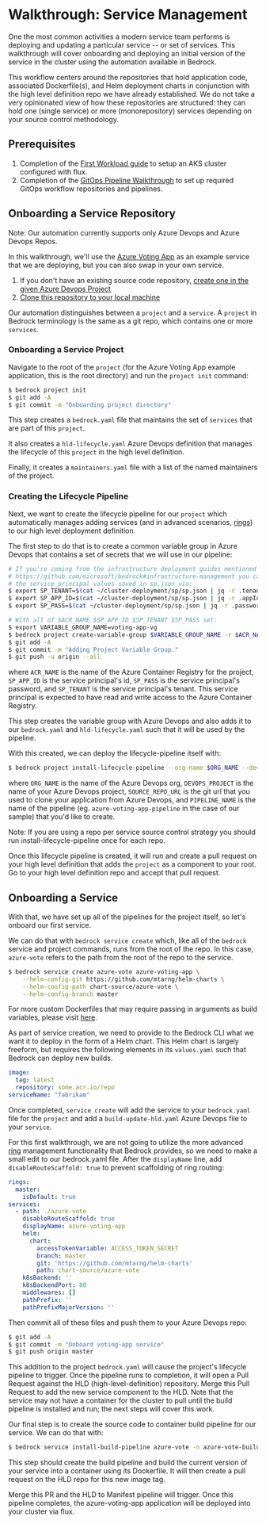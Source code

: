 # Walkthrough: Service Management

One the most common activities a modern service team performs is deploying and updating a particular service -- or set of services. This walkthrough will cover onboarding and deploying an initial version of the service in the cluster using the automation available in Bedrock.

This workflow centers around the repositories that hold application code, associated Dockerfile(s), and Helm deployment charts in conjunction with the high level definition repo we have already established. We do not take a very opinionated view of how these repositories are structured: they can hold one (single service) or more (monorepository) services depending on your source control methodology.

## Prerequisites
1. Completion of the [First Workload guide](./firstWorkload/README.md) to setup an AKS cluster configured with flux.
2. Completion of the [GitOps Pipeline Walkthrough](./hld-to-manifest.md) to set up required GitOps workflow repositories and pipelines.

## Onboarding a Service Repository

Note: Our automation currently supports only Azure Devops and Azure Devops Repos.

In this walkthrough, we'll use the [Azure Voting App](https://github.com/Azure-Samples/azure-voting-app-redis) as an example service that we are deploying, but you can also swap in your own service.

1. If you don't have an existing source code repository, [create one in the given Azure Devops Project](https://docs.microsoft.com/en-us/azure/devops/repos/git/create-new-repo?view=azure-devops#create-a-repo-using-the-web-portal)
2. [Clone this repository to your local machine](https://docs.microsoft.com/en-us/azure/devops/repos/git/create-new-repo?view=azure-devops#clone-the-repo-to-your-computer)

Our automation distinguishes between a `project` and a `service`. A `project` in Bedrock terminology is the same as a git repo, which contains one or more `services`.

### Onboarding a Service Project

Navigate to the root of the `project` (for the Azure Voting App example application, this is the root directory) and run the `project init` command:

```sh
$ bedrock project init
$ git add -A
$ git commit -m "Onboarding project directory"
```

This step creates a `bedrock.yaml` file that maintains the set of `services` that are part of this `project`.

It also creates a `hld-lifecycle.yaml` Azure Devops definition that manages the lifecycle of this `project` in the high level definition.

Finally, it creates a `maintainers.yaml` file with a list of the named maintainers of the project.

### Creating the Lifecycle Pipeline

Next, we want to create the lifecycle pipeline for our `project` which automatically manages adding services (and in advanced scenarios, [rings](https://github.com/microsoft/bedrock/blob/caa5942fecffa3adf9c0de245fe1e0512297d70e/docs/rings.md)) to our high level deployment definition.

The first step to do that is to create a common variable group in Azure Devops that contains a set of secrets that we will use in our pipeline:

```sh
# If you're coming from the infrastructure deployment guides mentioned in
# https://github.com/microsoft/bedrock#infrastructure-management you can reuse
# the service principal values saved in sp.json via:
$ export SP_TENANT=$(cat ~/cluster-deployment/sp/sp.json | jq -r .tenant)
$ export SP_APP_ID=$(cat ~/cluster-deployment/sp/sp.json | jq -r .appId)
$ export SP_PASS=$(cat ~/cluster-deployment/sp/sp.json | jq -r .password)

# With all of $ACR_NAME $SP_APP_ID $SP_TENANT $SP_PASS set:
$ export VARIABLE_GROUP_NAME=voting-app-vg
$ bedrock project create-variable-group $VARIABLE_GROUP_NAME -r $ACR_NAME -u $SP_APP_ID -t $SP_TENANT -p $SP_PASS
$ git add -A
$ git commit -m "Adding Project Variable Group."
$ git push -u origin --all
```

where `ACR_NAME` is the name of the Azure Container Registry for the project, `SP_APP_ID` is the service principal's id,
`SP_PASS` is the service principal's password, and
`SP_TENANT` is the service principal's tenant. This service principal is expected to have read and write access to the Azure Container Registry.

This step creates the variable group with Azure Devops and also adds it to our `bedrock.yaml` and `hld-lifecycle.yaml` such that it will be used by the pipeline.

With this created, we can deploy the lifecycle-pipeline itself with:

```sh
$ bedrock project install-lifecycle-pipeline --org-name $ORG_NAME --devops-project $DEVOPS_PROJECT --repo-url $VOTING_APP_REPO_URL --pipeline-name $PIPELINE_NAME
```

where `ORG_NAME` is the name of the Azure Devops org, `DEVOPS_PROJECT` is the name of your Azure Devops project, `SOURCE_REPO_URL` is the git url that you used to clone your application from Azure Devops, and `PIPELINE_NAME` is the name of the pipeline (eg. `azure-voting-app-pipeline` in the case of our sample) that you'd like to create.

Note: If you are using a repo per service source control strategy you should run install-lifecycle-pipeline once for each repo.

Once this lifecycle pipeline is created, it will run and create a pull request on your high level definition that adds the `project` as a component to your root.  Go to your high level definition repo and accept that pull request.

## Onboarding a Service

With that, we have set up all of the pipelines for the project itself, so let's onboard our first service.

We can do that with `bedrock service create` which, like all of the `bedrock` service and project commands, runs from the root of the repo.  In this case, `azure-vote` refers to the path from the root of the repo to the service.

```sh
$ bedrock service create azure-vote azure-voting-app \
    --helm-config-git https://github.com/mtarng/helm-charts \
    --helm-config-path chart-source/azure-vote \
    --helm-config-branch master
```

For more custom Dockerfiles that may require passing in arguments as build variables, please visit [here](https://github.com/microsoft/bedrock-cli/blob/master/guides/project-service-management-guide.md#passing-variables-as-dockerfile-build-arguments).

As part of service creation, we need to provide to the Bedrock CLI what we want it to deploy in the form of a Helm chart. This Helm chart is largely freeform, but requires the following elements in its `values.yaml` such that Bedrock can deploy new builds.

```yaml
image:
  tag: latest
  repository: some.acr.io/repo
serviceName: "fabrikam"
```

Once completed, `service create` will add the service to your `bedrock.yaml` file for the `project` and add a `build-update-hld.yaml` Azure Devops file to your `service`.

For this first walkthrough, we are not going to utilize the more advanced [ring](https://github.com/microsoft/bedrock/blob/caa5942fecffa3adf9c0de245fe1e0512297d70e/docs/rings.md) management functionality that Bedrock provides, so we need to make a small edit to our bedrock.yaml file.  After the `displayName` line, add `disableRouteScaffold: true` to prevent scaffolding of ring routing:

```yaml
rings:
  master:
    isDefault: true
services:
  - path: ./azure-vote
    disableRouteScaffold: true
    displayName: azure-voting-app
    helm:
      chart:
        accessTokenVariable: ACCESS_TOKEN_SECRET
        branch: master
        git: 'https://github.com/mtarng/helm-charts'
        path: chart-source/azure-vote
    k8sBackend: ''
    k8sBackendPort: 80
    middlewares: []
    pathPrefix: ''
    pathPrefixMajorVersion: ''
```

Then commit all of these files and push them to your Azure Devops repo:

```sh
$ git add -A
$ git commit -m "Onboard voting-app service"
$ git push origin master
```

This addition to the project `bedrock.yaml` will cause the project's lifecycle pipeline to trigger. Once the pipeline runs to completion, it will open a Pull Request against the HLD (high-level-definition) repository. Merge this Pull Request to add the new service component to the HLD. Note that the service may not have a container for the cluster to pull until the build pipeline is installed and run; the next steps will cover this work.

Our final step is to create the source code to container build pipeline for our service.  We can do that with:

```sh
$ bedrock service install-build-pipeline azure-vote -n azure-vote-build-pipeline -o $ORG_NAME -u $VOTING_APP_REPO_URL -d $DEVOPS_PROJECT
```

This step should create the build pipeline and build the current version of your service into a container using its Dockerfile.  It will then create a pull request on the HLD repo for this new image tag.

Merge this PR and the HLD to Manifest pipeline will trigger. Once this pipeline completes, the azure-voting-app application will be deployed into your cluster via flux.
